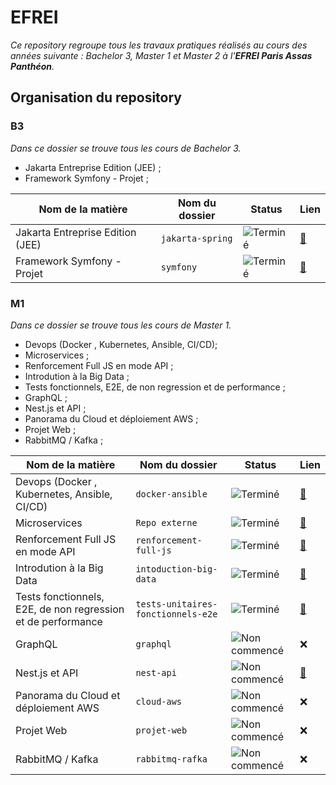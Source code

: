 
# EFREI

_Ce repository regroupe tous les travaux pratiques réalisés au cours des années suivante : Bachelor 3, Master 1 et Master 2 à l'__EFREI Paris Assas Panthéon__._

## Organisation du repository

### B3

_Dans ce dossier se trouve tous les cours de Bachelor 3._


- Jakarta Entreprise Edition (JEE)  ;
- Framework Symfony - Projet ;


| Nom de la matière    | Nom du dossier | Status | Lien |
|----------------------|-----------------|-------|------|
| Jakarta Entreprise Edition (JEE)  | `jakarta-spring`            | ![Terminé](https://img.shields.io/badge/Terminé-brightgreen)  | [🔗](https://github.com/armanceau/EFREI/tree/main/B3/jakarta-spring) |
| Framework Symfony - Projet  | `symfony`            | ![Terminé](https://img.shields.io/badge/Terminé-brightgreen)  | [🔗](https://github.com/armanceau/EFREI/tree/main/B3/symfony) |

### M1


_Dans ce dossier se trouve tous les cours de Master 1._


- Devops (Docker , Kubernetes, Ansible, CI/CD);
- Microservices ;
- Renforcement Full JS en mode API ;
- Introdution à la Big Data ;
- Tests fonctionnels, E2E, de non regression et de performance ;
- GraphQL ;
- Nest.js et API ;
- Panorama du Cloud et déploiement AWS ;
- Projet Web ;
- RabbitMQ / Kafka ;

| Nom de la matière | Nom du dossier | Status | Lien |
|-------------------|----------------|--------|------|
| Devops (Docker , Kubernetes, Ansible, CI/CD) | `docker-ansible`            | ![Terminé](https://img.shields.io/badge/Terminé-brightgreen)  | [🔗](https://github.com/armanceau/EFREI/tree/main/M1/docker-ansible) |
| Microservices  | `Repo externe`            | ![Terminé](https://img.shields.io/badge/Terminé-brightgreen)  | [🔗](https://github.com/micro-service-efrei) |
| Renforcement Full JS en mode API  | `renforcement-full-js`            | ![Terminé](https://img.shields.io/badge/Terminé-brightgreen)  | [🔗](https://github.com/armanceau/EFREI/tree/main/M1/renforcement-full-js) |
| Introdution à la Big Data  | `intoduction-big-data`            | ![Terminé](https://img.shields.io/badge/Terminé-brightgreen)  | [🔗](https://github.com/armanceau/EFREI/tree/main/M1/introduction-big-data) |
| Tests fonctionnels, E2E, de non regression et de performance  | `tests-unitaires-fonctionnels-e2e`            | ![Terminé](https://img.shields.io/badge/Terminé-brightgreen)  | [🔗](https://github.com/armanceau/EFREI/tree/main/M1/tests-unitaires-fonctionnels-e2e) |
| GraphQL  | `graphql`            | ![Non commencé](https://img.shields.io/badge/Non%20commencé-red)  | ❌ |
| Nest.js et API  | `nest-api`            | ![Non commencé](https://img.shields.io/badge/En%20cours-FF6600)  | [🔗](https://github.com/armanceau/nestjs-full-api) |
| Panorama du Cloud et déploiement AWS  | `cloud-aws`            | ![Non commencé](https://img.shields.io/badge/Non%20commencé-red)  | ❌ |
| Projet Web  | `projet-web`            | ![Non commencé](https://img.shields.io/badge/Non%20commencé-red)  | ❌ |
| RabbitMQ / Kafka  | `rabbitmq-rafka`            | ![Non commencé](https://img.shields.io/badge/Non%20commencé-red)  | ❌ |
